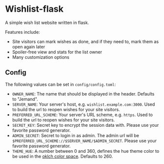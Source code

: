 # Wishlist-flask

A simple wish list website written in flask.

Features include:

- Site visitors can mark wishes as done, and if they need to, mark them as open again later
- Spoiler-free view and stats for the list owner
- Many customization options

## Config

The following values can be set in `config/config.toml`:

- `OWNER_NAME`: The name that should be displayed in the header. Defaults to "Jemand".
- `SERVER_NAME`: Your server's host, e.g. `wishlist.example.com:3000`. Used to build the url to reopen wishes for your site visitors.
- `PREFERRED_URL_SCHEME`: Your server's URL scheme, e.g. `https`. Used to build the url to reopen wishes for your site visitors.
- `SECRET_KEY`: Secret key to encrypt the session data with. Please use your favorite password generator.
- `ADMIN_SECRET`: Secret to login in as admin. The admin url will be `$PREFERRED_URL_SCHEME://$SERVER_NAME/$ADMIN_SECRET`. Please use your favorite password generator.
- `THEME_HUE`: A number between 0 and 360, defines the hue theme color to be used in the [oklch color space](https://developer.mozilla.org/en-US/docs/Web/CSS/color_value/oklch#result_3). Defaults to 260.
